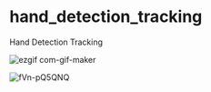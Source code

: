# hand_detection_tracking

Hand Detection Tracking

![ezgif com-gif-maker](https://user-images.githubusercontent.com/80406227/142924860-addf59e1-bd9b-4a76-8c6b-165507165073.gif)

![fVn-pQ5QNQ](https://user-images.githubusercontent.com/80406227/142925323-68a5f1f6-4320-48c2-bb81-f9e85354355c.png)
